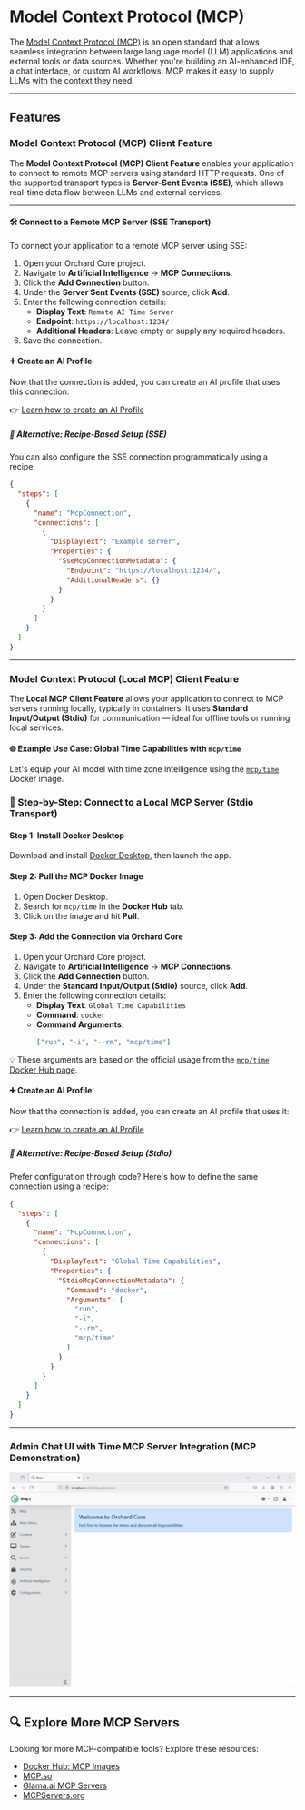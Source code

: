 # Model Context Protocol (MCP)

The [Model Context Protocol (MCP)](https://modelcontextprotocol.io/introduction) is an open standard that allows seamless integration between large language model (LLM) applications and external tools or data sources. Whether you're building an AI-enhanced IDE, a chat interface, or custom AI workflows, MCP makes it easy to supply LLMs with the context they need.

---

## Features

### Model Context Protocol (MCP) Client Feature

The **Model Context Protocol (MCP) Client Feature** enables your application to connect to remote MCP servers using standard HTTP requests. One of the supported transport types is **Server-Sent Events (SSE)**, which allows real-time data flow between LLMs and external services.

---

#### 🛠 Connect to a Remote MCP Server (SSE Transport)

To connect your application to a remote MCP server using SSE:

1. Open your Orchard Core project.
2. Navigate to **Artificial Intelligence** → **MCP Connections**.
3. Click the **Add Connection** button.
4. Under the **Server Sent Events (SSE)** source, click **Add**.
5. Enter the following connection details:
   - **Display Text**: `Remote AI Time Server`
   - **Endpoint**: `https://localhost:1234/`
   - **Additional Headers**: Leave empty or supply any required headers.
6. Save the connection.

#### ➕ Create an AI Profile

Now that the connection is added, you can create an AI profile that uses this connection:

👉 [Learn how to create an AI Profile](../CrestApps.OrchardCore.AI/README.md#creating-ai-profiles)

##### 📄 Alternative: Recipe-Based Setup (SSE)

You can also configure the SSE connection programmatically using a recipe:

```json
{
  "steps": [
    {
      "name": "McpConnection",
      "connections": [
        {
          "DisplayText": "Example server",
          "Properties": {
            "SseMcpConnectionMetadata": {
              "Endpoint": "https://localhost:1234/",
              "AdditionalHeaders": {}
            }
          }
        }
      ]
    }
  ]
}
```

---

### Model Context Protocol (Local MCP) Client Feature

The **Local MCP Client Feature** allows your application to connect to MCP servers running locally, typically in containers. It uses **Standard Input/Output (Stdio)** for communication — ideal for offline tools or running local services.

#### 🌐 Example Use Case: Global Time Capabilities with `mcp/time`

Let's equip your AI model with time zone intelligence using the [`mcp/time`](https://hub.docker.com/r/mcp/time) Docker image.

### 🧭 Step-by-Step: Connect to a Local MCP Server (Stdio Transport)

#### Step 1: Install Docker Desktop

Download and install [Docker Desktop](https://www.docker.com/products/docker-desktop), then launch the app.

#### Step 2: Pull the MCP Docker Image

1. Open Docker Desktop.
2. Search for `mcp/time` in the **Docker Hub** tab.
3. Click on the image and hit **Pull**.

#### Step 3: Add the Connection via Orchard Core

1. Open your Orchard Core project.
2. Navigate to **Artificial Intelligence** → **MCP Connections**.
3. Click the **Add Connection** button.
4. Under the **Standard Input/Output (Stdio)** source, click **Add**.
5. Enter the following connection details:
   - **Display Text**: `Global Time Capabilities`
   - **Command**: `docker`
   - **Command Arguments**:
     ```json
     ["run", "-i", "--rm", "mcp/time"]
     ```

💡 These arguments are based on the official usage from the [`mcp/time` Docker Hub page](https://hub.docker.com/r/mcp/time).

#### ➕ Create an AI Profile

Now that the connection is added, you can create an AI profile that uses it:

👉 [Learn how to create an AI Profile](../CrestApps.OrchardCore.AI/README.md#creating-ai-profiles)

##### 📄 Alternative: Recipe-Based Setup (Stdio)

Prefer configuration through code? Here's how to define the same connection using a recipe:

```json
{
  "steps": [
    {
      "name": "McpConnection",
      "connections": [
        {
          "DisplayText": "Global Time Capabilities",
          "Properties": {
            "StdioMcpConnectionMetadata": {
              "Command": "docker",
              "Arguments": [
                "run",
                "-i",
                "--rm",
                "mcp/time"
              ]
            }
          }
        }
      ]
    }
  ]
}
```

---

### Admin Chat UI with Time MCP Server Integration (MCP Demonstration)

![Screen cast of the admin chat](../../../docs/images/mcp-integration.gif)

---

## 🔍 Explore More MCP Servers

Looking for more MCP-compatible tools? Explore these resources:

- [Docker Hub: MCP Images](https://hub.docker.com/search?q=mcp)
- [MCP.so](https://mcp.so/)
- [Glama.ai MCP Servers](https://glama.ai/mcp/servers)
- [MCPServers.org](https://mcpservers.org/)
